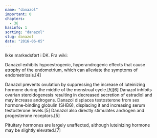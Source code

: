 ```yaml
---
name: "danazol"
important: 0
chapters:
  - 36
hasinfo: 1
sorting: "danazol"
slug: danazol
date: "2016-06-05"
---
```


Ikke markedsført i DK. Fra wiki:

Danazol exhibits hypoestrogenic, hyperandrogenic effects that cause atrophy of
the endometrium, which can alleviate the symptoms of endometriosis.[4]

Danazol prevents ovulation by suppressing the increase of luteinizing hormone
during the middle of the menstrual cycle.[5][6] Danazol inhibits ovarian
steroidogenesis resulting in decreased secretion of estradiol and may increase
androgens. Danazol displaces testosterone from sex hormone-binding globulin
(SHBG), displacing it and increasing serum testosterone levels.[5] Danazol also
directly stimulates androgen and progesterone receptors.[5]

Pituitary hormones are largely unaffected, although luteinizing hormone may be
slightly elevated.[7]
